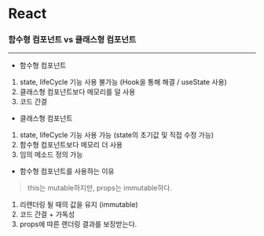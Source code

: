 # React

### 함수형 컴포넌트 vs 클래스형 컴포넌트

----

* 함수형 컴포넌트

1. state, lifeCycle 기능 사용 불가능 (Hook을 통해 해결 / useState 사용)
2. 클래스형 컴포넌트보다 메모리를 덜 사용
3. 코드 간결

* 클래스형 컴포넌트

1. state, lifeCycle 기능 사용 가능 (state의 초기값 및 직접 수정 가능)
2. 함수형 컴포넌트보다 메모리 더 사용
3. 임의 메소드 정의 가능



* 함수형 컴포넌트를 사용하는 이유

> this는 mutable하지만, props는 immutable하다.

1. 리랜더링 될 때의 값을 유지 (immutable)
2. 코드 간결 + 가독성
3. props에 따른 랜더링 결과를 보장받는다.
